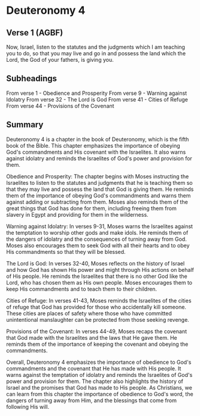 # Deuteronomy 4

## Verse 1 (AGBF)

Now, Israel, listen to the statutes and the judgments which I am teaching you to do, so that you may live and go in and possess the land which the Lord, the God of your fathers, is giving you.

## Subheadings

From verse 1 - Obedience and Prosperity
From verse 9 - Warning against Idolatry
From verse 32 - The Lord is God
From verse 41 - Cities of Refuge
From verse 44 - Provisions of the Covenant

## Summary

Deuteronomy 4 is a chapter in the book of Deuteronomy, which is the fifth book of the Bible. This chapter emphasizes the importance of obeying God's commandments and His covenant with the Israelites. It also warns against idolatry and reminds the Israelites of God's power and provision for them.

Obedience and Prosperity:
The chapter begins with Moses instructing the Israelites to listen to the statutes and judgments that he is teaching them so that they may live and possess the land that God is giving them. He reminds them of the importance of obeying God's commandments and warns them against adding or subtracting from them. Moses also reminds them of the great things that God has done for them, including freeing them from slavery in Egypt and providing for them in the wilderness.

Warning against Idolatry:
In verses 9-31, Moses warns the Israelites against the temptation to worship other gods and make idols. He reminds them of the dangers of idolatry and the consequences of turning away from God. Moses also encourages them to seek God with all their hearts and to obey His commandments so that they will be blessed.

The Lord is God:
In verses 32-40, Moses reflects on the history of Israel and how God has shown His power and might through His actions on behalf of His people. He reminds the Israelites that there is no other God like the Lord, who has chosen them as His own people. Moses encourages them to keep His commandments and to teach them to their children.

Cities of Refuge:
In verses 41-43, Moses reminds the Israelites of the cities of refuge that God has provided for those who accidentally kill someone. These cities are places of safety where those who have committed unintentional manslaughter can be protected from those seeking revenge.

Provisions of the Covenant:
In verses 44-49, Moses recaps the covenant that God made with the Israelites and the laws that He gave them. He reminds them of the importance of keeping the covenant and obeying the commandments.

Overall, Deuteronomy 4 emphasizes the importance of obedience to God's commandments and the covenant that He has made with His people. It warns against the temptation of idolatry and reminds the Israelites of God's power and provision for them. The chapter also highlights the history of Israel and the promises that God has made to His people. As Christians, we can learn from this chapter the importance of obedience to God's word, the dangers of turning away from Him, and the blessings that come from following His will.